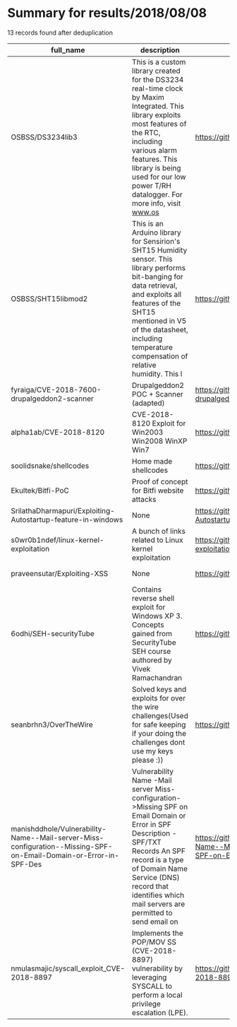 
# Summary for results/2018/08/08
    
13 records found after deduplication

| full_name | description | html_url | matched_list | matched_count | pushed_at | size | stargazers_count | language | forks_count | vul_ids |
|------------------------------------------------------------------------------------------------------------------|------------------------------------------------------------------------------------------------------------------------------------------------------------------------------------------------------------------------------------------------------------------|-------------------------------------------------------------------------------------------------------------------------------------|-------------------------------------|-----------------|---------------------------|--------|--------------------|------------|---------------|-------------------|
| OSBSS/DS3234lib3 | This is a custom library created for the DS3234 real-time clock by Maxim Integrated. This library exploits most features of the RTC, including various alarm features. This library is being used for our low power T/RH datalogger. For more info, visit www.os | https://github.com/OSBSS/DS3234lib3 | ['exploit'] | 1 | 2018-08-08 22:14:06+00:00 | 15 | 1 | C++ | 1 | [] |
| OSBSS/SHT15libmod2 | This is an Arduino library for Sensirion's SHT15 Humidity sensor. This library performs bit-banging for data retrieval, and exploits all features of the SHT15 mentioned in V5 of the datasheet, including temperature compensation of relative humidity. This l | https://github.com/OSBSS/SHT15libmod2 | ['exploit'] | 1 | 2018-08-08 22:15:21+00:00 | 8 | 0 | C++ | 2 | [] |
| fyraiga/CVE-2018-7600-drupalgeddon2-scanner | Drupalgeddon2 POC + Scanner (adapted) | https://github.com/fyraiga/CVE-2018-7600-drupalgeddon2-scanner | ['cve poc', 'cve-2'] | 2 | 2018-08-08 02:58:54+00:00 | 16 | 1 | Python | 0 | ['CVE-2018-7600'] |
| alpha1ab/CVE-2018-8120 | CVE-2018-8120 Exploit for Win2003 Win2008 WinXP Win7 | https://github.com/alpha1ab/CVE-2018-8120 | ['cve-2', 'exploit'] | 2 | 2018-08-08 05:48:24+00:00 | 207 | 285 | C++ | 123 | ['CVE-2018-8120'] |
| soolidsnake/shellcodes | Home made shellcodes | https://github.com/soolidsnake/shellcodes | ['shellcode'] | 1 | 2018-08-08 07:05:24+00:00 | 4 | 4 | Assembly | 0 | [] |
| Ekultek/Bitfi-PoC | Proof of concept for Bitfi website attacks | https://github.com/Ekultek/Bitfi-PoC | ['attack poc'] | 1 | 2018-08-08 16:02:40+00:00 | 3 | 4 | nan | 1 | [] |
| SrilathaDharmapuri/Exploiting-Autostartup-feature-in-windows | None | https://github.com/SrilathaDharmapuri/Exploiting-Autostartup-feature-in-windows | ['exploit'] | 1 | 2018-08-08 08:18:27+00:00 | 31547 | 0 | Python | 0 | [] |
| s0wr0b1ndef/linux-kernel-exploitation | A bunch of links related to Linux kernel exploitation | https://github.com/s0wr0b1ndef/linux-kernel-exploitation | ['exploit'] | 1 | 2018-08-08 08:00:24+00:00 | 26 | 11 | | 2 | [] |
| praveensutar/Exploiting-XSS | None | https://github.com/praveensutar/Exploiting-XSS | ['exploit'] | 1 | 2018-08-08 11:24:50+00:00 | 8 | 0 | | 0 | [] |
| 6odhi/SEH-securityTube | Contains reverse shell exploit for Windows XP 3. Concepts gained from SecurityTube SEH course authored by Vivek Ramachandran | https://github.com/6odhi/SEH-securityTube | ['exploit'] | 1 | 2018-08-08 11:31:38+00:00 | 1484 | 0 | Python | 0 | [] |
| seanbrhn3/OverTheWire | Solved keys and exploits for over the wire challenges(Used for safe keeping if your doing the challenges dont use my keys please :)) | https://github.com/seanbrhn3/OverTheWire | ['exploit'] | 1 | 2018-08-08 20:47:22+00:00 | 2 | 0 | Python | 0 | [] |
| manishddhole/Vulnerability-Name--Mail-server-Miss-configuration--Missing-SPF-on-Email-Domain-or-Error-in-SPF-Des | Vulnerability Name -Mail server Miss-configuration->Missing SPF on Email Domain or Error in SPF Description - SPF/TXT Records An SPF record is a type of Domain Name Service (DNS) record that identifies which mail servers are permitted to send email on | https://github.com/manishddhole/Vulnerability-Name--Mail-server-Miss-configuration--Missing-SPF-on-Email-Domain-or-Error-in-SPF-Des | ['attack poc', 'vulnerability poc'] | 2 | 2018-08-08 18:23:48+00:00 | 0 | 0 | nan | 0 | [] |
| nmulasmajic/syscall_exploit_CVE-2018-8897 | Implements the POP/MOV SS (CVE-2018-8897) vulnerability by leveraging SYSCALL to perform a local privilege escalation (LPE). | https://github.com/nmulasmajic/syscall_exploit_CVE-2018-8897 | ['cve-2', 'exploit'] | 2 | 2018-08-08 20:12:20+00:00 | 23 | 112 | C++ | 25 | ['CVE-2018-8897'] |
